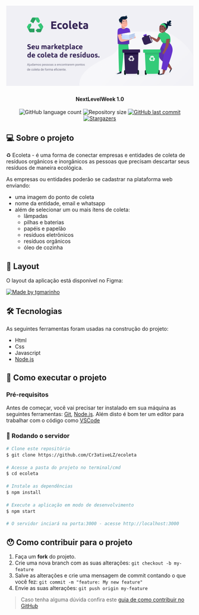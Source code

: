 <h1 align="center">
    <img alt="NextLevelWeek" title="#NextLevelWeek" src="public/assets/banner.png" />
</h1>

<h4 align="center"> 
	NextLevelWeek 1.0
</h4>

<p align="center">
  <img alt="GitHub language count" src="https://img.shields.io/github/languages/count/Cr3ativeLZ/ecoleta?color=%2304D361">

  <img alt="Repository size" src="https://img.shields.io/github/repo-size/Cr3ativeLZ/ecoleta">

  	
	
  
  <a href="https://github.com/Cr3ativeLZ/ecoleta/commits/master">
    <img alt="GitHub last commit" src="https://img.shields.io/github/last-commit/Cr3ativeLZ/ecoleta">
  </a>

   <a href="https://github.com/Cr3ativeLZ/ecoleta/stargazers">
    <img alt="Stargazers" src="https://img.shields.io/github/stars/ecoleta/Cr3ativeLZ?style=social">
  </a>
</p>


## 💻 Sobre o projeto

♻️ Ecoleta - é uma forma de conectar empresas e entidades de coleta de resíduos orgânicos e inorgânicos as pessoas que precisam descartar seus resíduos de maneira ecológica.

As empresas ou entidades poderão se cadastrar na plataforma web enviando:
- uma imagem do ponto de coleta
- nome da entidade, email e whatsapp
- além de selecionar um ou mais ítens de coleta: 
  - lâmpadas
  - pilhas e baterias
  - papéis e papelão
  - resíduos eletrônicos
  - resíduos orgânicos
  - óleo de cozinha

## 🎨 Layout

O layout da aplicação está disponível no Figma:

<a href="https://www.figma.com/file/1SxgOMojOB2zYT0Mdk28lB/Ecoleta?node-id=136%3A546">
  <img alt="Made by tgmarinho" src="https://img.shields.io/badge/Acessar%20Layout%20-Figma-%2304D361">
</a>

## 🛠 Tecnologias

As seguintes ferramentas foram usadas na construção do projeto:

- Html
- Css
- Javascript
- [Node.js](https://nodejs.org/en/)


## 🚀 Como executar o projeto

### Pré-requisitos

Antes de começar, você vai precisar ter instalado em sua máquina as seguintes ferramentas:
[Git](https://git-scm.com), [Node.js](https://nodejs.org/en/). 
Além disto é bom ter um editor para trabalhar com o código como [VSCode](https://code.visualstudio.com/)

### 🎲 Rodando o servidor

```bash
# Clone este repositório
$ git clone https://github.com/Cr3ativeLZ/ecoleta

# Acesse a pasta do projeto no terminal/cmd
$ cd ecoleta

# Instale as dependências
$ npm install

# Execute a aplicação em modo de desenvolvimento
$ npm start

# O servidor inciará na porta:3000 - acesse http://localhost:3000 
```

## 😯 Como contribuir para o projeto

1. Faça um **fork** do projeto.
2. Crie uma nova branch com as suas alterações: `git checkout -b my-feature`
3. Salve as alterações e crie uma mensagem de commit contando o que você fez: `git commit -m "feature: My new feature"`
4. Envie as suas alterações: `git push origin my-feature`
> Caso tenha alguma dúvida confira este [guia de como contribuir no GitHub](https://github.com/firstcontributions/first-contributions)
